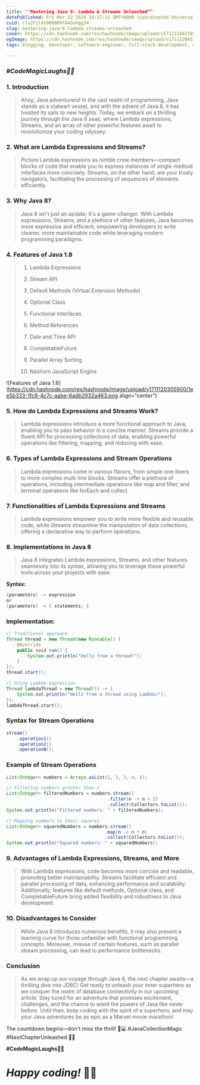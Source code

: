 ```yaml
---
title: ""Mastering Java 8: Lambda & Streams Unleashed""
datePublished: Fri Mar 22 2024 15:17:11 GMT+0000 (Coordinated Universal Time)
cuid: clu2t1l9s000009l643ukgg34
slug: mastering-java-8-lambda-streams-unleashed
cover: https://cdn.hashnode.com/res/hashnode/image/upload/v1711118437837/c69b2ee0-227c-4e80-aa42-9b897b15f49a.png
ogImage: https://cdn.hashnode.com/res/hashnode/image/upload/v1711120451204/4ed72788-72ee-4e81-bb0f-48840f9cd81d.png
tags: blogging, developer, software-engineer, full-stack-development, wemakedevs, technikio, java-18

---
```


### ***#CodeMagicLaughs🦸‍♂️***

### **1\. Introduction**

> Ahoy, Java adventurers! In the vast realm of programming, Java stands as a stalwart vessel, and with the advent of Java 8, it has hoisted its sails to new heights. Today, we embark on a thrilling journey through the Java 8 seas, where Lambda expressions, Streams, and an array of other powerful features await to revolutionize your coding odyssey.

### **2\. What are Lambda Expressions and Streams?**

> Picture Lambda expressions as nimble crew members—compact blocks of code that enable you to express instances of single-method interfaces more concisely. Streams, on the other hand, are your trusty navigators, facilitating the processing of sequences of elements efficiently.

### **3\. Why Java 8?**

> Java 8 isn't just an update; it's a game-changer. With Lambda expressions, Streams, and a plethora of other features, Java becomes more expressive and efficient, empowering developers to write cleaner, more maintainable code while leveraging modern programming paradigms.

### **4\. Features of Java 1.8**

> 1. Lambda Expressions
>     
> 2. Stream API
>     
> 3. Default Methods (Virtual Extension Methods)
>     
> 4. Optional Class
>     
> 5. Functional Interfaces
>     
> 6. Method References
>     
> 7. Date and Time API
>     
> 8. CompletableFuture
>     
> 9. Parallel Array Sorting
>     
> 10. Nashorn JavaScript Engine
>     

![Features of Java 1.8](https://cdn.hashnode.com/res/hashnode/image/upload/v1711120305900/1ee5b333-1fc8-4c7c-aabe-6adb2932a463.png align="center")

### **5\. How do Lambda Expressions and Streams Work?**

> Lambda expressions introduce a more functional approach to Java, enabling you to pass behavior in a concise manner. Streams provide a fluent API for processing collections of data, enabling powerful operations like filtering, mapping, and reducing with ease.

### **6\. Types of Lambda Expressions and Stream Operations**

> Lambda expressions come in various flavors, from simple one-liners to more complex multi-line blocks. Streams offer a plethora of operations, including intermediate operations like map and filter, and terminal operations like forEach and collect.

### **7\. Functionalities of Lambda Expressions and Streams**

> Lambda expressions empower you to write more flexible and reusable code, while Streams streamline the manipulation of data collections, offering a declarative way to perform operations.

### **8\. Implementations in Java 8**

> Java 8 integrates Lambda expressions, Streams, and other features seamlessly into its syntax, allowing you to leverage these powerful tools across your projects with ease.

**Syntax:**

```java
(parameters) -> expression
or
(parameters) -> { statements; }
```

### **Implementation:**

```java
// Traditional approach
Thread thread = new Thread(new Runnable() {
    @Override
    public void run() {
        System.out.println("Hello from a thread!");
    }
});
thread.start();

// Using Lambda expression
Thread lambdaThread = new Thread(() -> {
    System.out.println("Hello from a thread using Lambda!");
});
lambdaThread.start();
```

### **Syntax for Stream Operations**

```java
stream()
    .operation1()
    .operation2()
    .operationN();
```

### **Example of Stream Operations**

```java
List<Integer> numbers = Arrays.asList(1, 2, 3, 4, 5);

// Filtering numbers greater than 2
List<Integer> filteredNumbers = numbers.stream()
                                      .filter(n -> n > 2)
                                      .collect(Collectors.toList());
System.out.println("Filtered numbers: " + filteredNumbers);

// Mapping numbers to their squares
List<Integer> squaredNumbers = numbers.stream()
                                     .map(n -> n * n)
                                     .collect(Collectors.toList());
System.out.println("Squared numbers: " + squaredNumbers);
```

### **9\. Advantages of Lambda Expressions, Streams, and More**

> With Lambda expressions, code becomes more concise and readable, promoting better maintainability. Streams facilitate efficient and parallel processing of data, enhancing performance and scalability. Additionally, features like default methods, Optional class, and CompletableFuture bring added flexibility and robustness to Java development.

### **10\. Disadvantages to Consider**

> While Java 8 introduces numerous benefits, it may also present a learning curve for those unfamiliar with functional programming concepts. Moreover, misuse of certain features, such as parallel stream processing, can lead to performance bottlenecks.

### **Conclusion**

> As we wrap up our voyage through Java 8, the next chapter awaits—a thrilling dive into JDBC! Get ready to unleash your inner superhero as we conquer the realm of database connectivity in our upcoming article. Stay tuned for an adventure that promises excitement, challenges, and the chance to wield the powers of Java like never before. Until then, keep coding with the spirit of a superhero, and may your Java adventures be as epic as a Marvel movie marathon!

The countdown begins—don't miss the thrill! 🚀💻 #JavaCollectionMagic #NextChapterUnleashed 🌈✨

**#CodeMagicLaughs🦸‍♂️**

# ***Happy coding!* 🚀✨**
